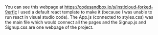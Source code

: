You can see this webpage at https://codesandbox.io/s/insticloud-forked-9erfjc
I used a default react template to make it (because I was unable to run react in visual studio code). 
The App.js (connected to styles.css) was the main file which would connect all the pages and the Signup.js and Signup.css are one webpage of the project.  
